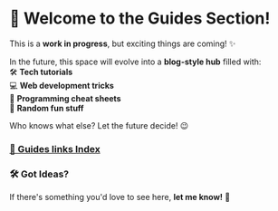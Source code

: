 # 🚀 Welcome to the Guides Section!

This is a **work in progress**, but exciting things are coming! ✨  

In the future, this space will evolve into a **blog-style hub** filled with:  
🛠️ **Tech tutorials**  
💻 **Web development tricks**  
🚀 **Programming cheat sheets**  
🎲 **Random fun stuff**  

Who knows what else? Let the future decide! 😉

### [📌 Guides links Index](/guides/?file=links.md)

### 🛠️ Got Ideas?  
If there's something you'd love to see here, **let me know!** 🚀


